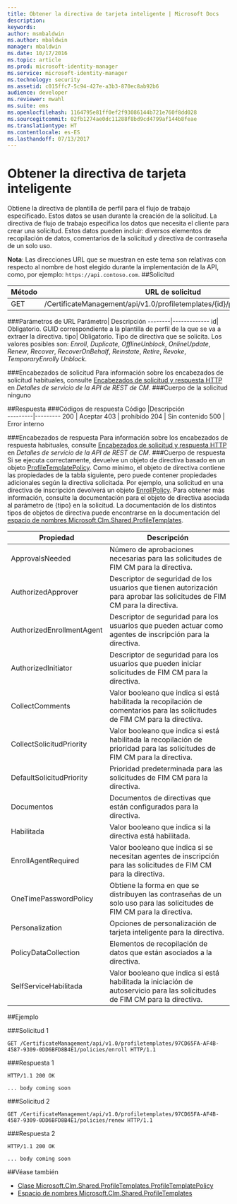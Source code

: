 ```yaml
---
title: Obtener la directiva de tarjeta inteligente | Microsoft Docs
description: 
keywords: 
author: msmbaldwin
ms.author: mbaldwin
manager: mbaldwin
ms.date: 10/17/2016
ms.topic: article
ms.prod: microsoft-identity-manager
ms.service: microsoft-identity-manager
ms.technology: security
ms.assetid: c015ffc7-5c94-427e-a3b3-870ec8ab92b6
audience: developer
ms.reviewer: mwahl
ms.suite: ems
ms.openlocfilehash: 1164795e81ff0ef2f93086144b721e760f8dd028
ms.sourcegitcommit: 02fb1274ae0dc11288f8bd9cd4799af144b8feae
ms.translationtype: HT
ms.contentlocale: es-ES
ms.lasthandoff: 07/13/2017
---
```

# <a name="get-smartcard-policy"></a>Obtener la directiva de tarjeta inteligente

Obtiene la directiva de plantilla de perfil para el flujo de trabajo especificado. Estos datos se usan durante la creación de la solicitud. La directiva de flujo de trabajo especifica los datos que necesita el cliente para crear una solicitud. Estos datos pueden incluir: diversos elementos de recopilación de datos, comentarios de la solicitud y directiva de contraseña de un solo uso.

**Nota**: Las direcciones URL que se muestran en este tema son relativas con respecto al nombre de host elegido durante la implementación de la API, como, por ejemplo: `https://api.contoso.com`.
##<a name="request"></a>Solicitud


Método  |URL de solicitud  
---------|---------
GET     |/CertificateManagement/api/v1.0/profiletemplates/{id}/policy/workflow/{tipo}

###<a name="url-parameters"></a>Parámetros de URL
Parámetro| Descripción
--------|-------------
id| Obligatorio. GUID correspondiente a la plantilla de perfil de la que se va a extraer la directiva.
tipo| Obligatorio. Tipo de directiva que se solicita. Los valores posibles son: *Enroll*, *Duplicate*, *OfflineUnblock*, *OnlineUpdate*, *Renew*, *Recover*, *RecoverOnBehalf*, *Reinstate*, *Retire*, *Revoke*, *TemporaryEnroll*y *Unblock*.

###<a name="request-headers"></a>Encabezados de solicitud
Para información sobre los encabezados de solicitud habituales, consulte [Encabezados de solicitud y respuesta HTTP](certificate-management-rest-api-service-details.md#http-request-and-response-headers) en *Detalles de servicio de la API de REST de CM*.
###<a name="request-body"></a>Cuerpo de la solicitud
ninguno

##<a name="response"></a>Respuesta
###<a name="response-codes"></a>Códigos de respuesta
Código  |Descripción  
---------|---------
200     | Aceptar
403 | prohibido
204 | Sin contenido
500 | Error interno

###<a name="response-headers"></a>Encabezados de respuesta
Para información sobre los encabezados de respuesta habituales, consulte [Encabezados de solicitud y respuesta HTTP](certificate-management-rest-api-service-details.md#http-request-and-response-headers) en *Detalles de servicio de la API de REST de CM*.
###<a name="response-body"></a>Cuerpo de respuesta
Si se ejecuta correctamente, devuelve un objeto de directiva basado en un objeto [ProfileTemplatePolicy](https://msdn.microsoft.com/library/windows/desktop/microsoft.clm.shared.profiletemplates.profiletemplatepolicy.aspx). Como mínimo, el objeto de directiva contiene las propiedades de la tabla siguiente, pero puede contener propiedades adicionales según la directiva solicitada. Por ejemplo, una solicitud en una directiva de inscripción devolverá un objeto [EnrollPolicy](https://msdn.microsoft.com/library/windows/desktop/microsoft.clm.shared.profiletemplates.enrollpolicy). Para obtener más información, consulte la documentación para el objeto de directiva asociada al parámetro de {tipo} en la solicitud. La documentación de los distintos tipos de objetos de directiva puede encontrarse en la documentación del [espacio de nombres Microsoft.Clm.Shared.ProfileTemplates](https://msdn.microsoft.com/library/windows/desktop/microsoft.clm.shared.profiletemplates).

Propiedad | Descripción
---------|------------
ApprovalsNeeded | Número de aprobaciones necesarias para las solicitudes de FIM CM para la directiva.
AuthorizedApprover | Descriptor de seguridad de los usuarios que tienen autorización para aprobar las solicitudes de FIM CM para la directiva.
AuthorizedEnrollmentAgent | Descriptor de seguridad para los usuarios que pueden actuar como agentes de inscripción para la directiva.
AuthorizedInitiator | Descriptor de seguridad para los usuarios que pueden iniciar solicitudes de FIM CM para la directiva.
CollectComments | Valor booleano que indica si está habilitada la recopilación de comentarios para las solicitudes de FIM CM para la directiva.
CollectSolicitudPriority | Valor booleano que indica si está habilitada la recopilación de prioridad para las solicitudes de FIM CM para la directiva.
DefaultSolicitudPriority | Prioridad predeterminada para las solicitudes de FIM CM para la directiva.
Documentos | Documentos de directivas que están configurados para la directiva.
Habilitada | Valor booleano que indica si la directiva está habilitada.
EnrollAgentRequired | Valor booleano que indica si se necesitan agentes de inscripción para las solicitudes de FIM CM para la directiva.
OneTimePasswordPolicy | Obtiene la forma en que se distribuyen las contraseñas de un solo uso para las solicitudes de FIM CM para la directiva.
Personalization | Opciones de personalización de tarjeta inteligente para la directiva.
PolicyDataCollection | Elementos de recopilación de datos que están asociados a la directiva.
SelfServiceHabilitada | Valor booleano que indica si está habilitada la iniciación de autoservicio para las solicitudes de FIM CM para la directiva.

##<a name="example"></a>Ejemplo

###<a name="request-1"></a>Solicitud 1
```
GET /CertificateManagement/api/v1.0/profiletemplates/97CD65FA-AF4B-4587-9309-0DD6BFD8B4E1/policies/enroll HTTP/1.1
```
###<a name="response-1"></a>Respuesta 1
```
HTTP/1.1 200 OK

... body coming soon
```       
###<a name="request-2"></a>Solicitud 2
```
GET /CertificateManagement/api/v1.0/profiletemplates/97CD65FA-AF4B-4587-9309-0DD6BFD8B4E1/policies/renew HTTP/1.1
```
###<a name="response-2"></a>Respuesta 2
```
HTTP/1.1 200 OK

... body coming soon
```       
##<a name="see-also"></a>Véase también

- [Clase Microsoft.Clm.Shared.ProfileTemplates.ProfileTemplatePolicy](https://msdn.microsoft.com/library/windows/desktop/microsoft.clm.shared.profiletemplates.profiletemplatepolicy.aspx)
- [Espacio de nombres Microsoft.Clm.Shared.ProfileTemplates](https://msdn.microsoft.com/library/windows/desktop/microsoft.clm.shared.profiletemplates.aspx)
